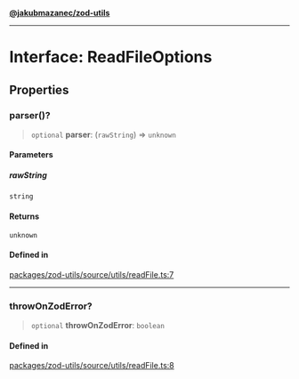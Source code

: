 [**@jakubmazanec/zod-utils**](../README.md)

---

# Interface: ReadFileOptions

## Properties

### parser()?

> `optional` **parser**: (`rawString`) => `unknown`

#### Parameters

##### rawString

`string`

#### Returns

`unknown`

#### Defined in

[packages/zod-utils/source/utils/readFile.ts:7](https://github.com/jakubmazanec/tools/blob/a4967209f10f2b04ade958bd873ac46f1290cee7/packages/zod-utils/source/utils/readFile.ts#L7)

---

### throwOnZodError?

> `optional` **throwOnZodError**: `boolean`

#### Defined in

[packages/zod-utils/source/utils/readFile.ts:8](https://github.com/jakubmazanec/tools/blob/a4967209f10f2b04ade958bd873ac46f1290cee7/packages/zod-utils/source/utils/readFile.ts#L8)
